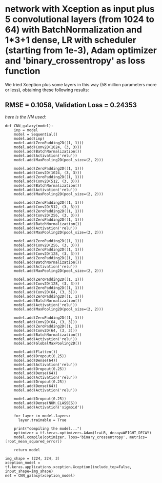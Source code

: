﻿# network with Xception as input plus 5 convolutional layers (from 1024 to 64) with BatchNormalization and 1*3+1 dense, LR with scheduler (starting from 1e-3), Adam optimizer and 'binary_crossentropy' as loss function

We tried Xception plus some layers in this way (58 million parameters more or less), obtaining these following results:
## RMSE = 0.1058, Validation Loss = 0.24353

_here is the NN used:_

	def CNN_galaxy(model):
		inp = model    
		model = Sequential()
		model.add(inp)
		model.add(ZeroPadding2D((1, 1)))
		model.add(Conv2D(1024, (3, 3)))
		model.add(BatchNormalization())
		model.add(Activation('relu'))
		model.add(MaxPooling2D(pool_size=(2, 2)))

		model.add(ZeroPadding2D((1, 1)))
		model.add(Conv2D(1024, (3, 3)))
		model.add(ZeroPadding2D((1, 1)))
		model.add(Conv2D(512, (3, 3)))
		model.add(BatchNormalization())
		model.add(Activation('relu'))
		model.add(MaxPooling2D(pool_size=(2, 2)))

		model.add(ZeroPadding2D((1, 1)))
		model.add(Conv2D(512, (3, 3)))
		model.add(ZeroPadding2D((1, 1)))
		model.add(Conv2D(256, (3, 3)))
		model.add(ZeroPadding2D((1, 1)))
		model.add(BatchNormalization())
		model.add(Activation('relu'))
		model.add(MaxPooling2D(pool_size=(2, 2)))

		model.add(ZeroPadding2D((1, 1)))
		model.add(Conv2D(256, (3, 3)))
		model.add(ZeroPadding2D((1, 1)))
		model.add(Conv2D(128, (3, 3)))
		model.add(ZeroPadding2D((1, 1)))
		model.add(BatchNormalization())
		model.add(Activation('relu'))
		model.add(MaxPooling2D(pool_size=(2, 2)))

		model.add(ZeroPadding2D((1, 1)))
		model.add(Conv2D(128, (3, 3)))
		model.add(ZeroPadding2D((1, 1)))
		model.add(Conv2D(64, (3, 3)))
		model.add(ZeroPadding2D((1, 1)))
		model.add(BatchNormalization())
		model.add(Activation('relu'))
		model.add(MaxPooling2D(pool_size=(2, 2)))

		model.add(ZeroPadding2D((1, 1)))
		model.add(Conv2D(64, (3, 3)))
		model.add(ZeroPadding2D((1, 1)))
		model.add(Conv2D(64, (3, 3)))
		model.add(BatchNormalization())
		model.add(Activation('relu'))
		model.add(GlobalMaxPooling2D())

		model.add(Flatten())
		model.add(Dropout(0.25))
		model.add(Dense(64))
		model.add(Activation('relu'))
		model.add(Dropout(0.25))
		model.add(Dense(64))
		model.add(Activation('relu'))
		model.add(Dropout(0.25))
		model.add(Dense(64))
		model.add(Activation('relu'))
		
		model.add(Dropout(0.25))
		model.add(Dense(NUM_CLASSES))
		model.add(Activation('sigmoid'))

		for layer in model.layers:
		  layer.trainable = True

		print("compiling the model...")
		optimizer = tf.keras.optimizers.Adam(lr=LR, decay=WEIGHT_DECAY)
		model.compile(optimizer, loss='binary_crossentropy', metrics=[root_mean_squared_error])

		return model

	img_shape = (224, 224, 3)
	xception_model = tf.keras.applications.xception.Xception(include_top=False, input_shape=img_shape)
	net = CNN_galaxy(xception_model)

